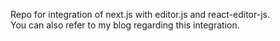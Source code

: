 Repo for integration of next.js with editor.js and react-editor-js.  
You can also refer to my blog regarding this integration.